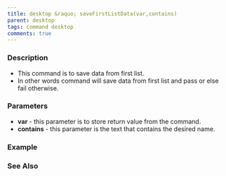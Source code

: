 ```yaml
---
title: desktop &raquo; saveFirstListData(var,contains)
parent: desktop
tags: command desktop
comments: true
---
```


### Description

- This command is to save data from first list.
- In other words command will save data from first list and pass or else fail otherwise.

### Parameters

- **var** - this parameter is to store return value from the command.
- **contains** - this parameter is the text that contains the desired name.

### Example


### See Also
